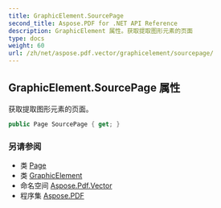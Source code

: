 ```yaml
---
title: GraphicElement.SourcePage
second_title: Aspose.PDF for .NET API Reference
description: GraphicElement 属性。获取提取图形元素的页面
type: docs
weight: 60
url: /zh/net/aspose.pdf.vector/graphicelement/sourcepage/
---
```

## GraphicElement.SourcePage 属性

获取提取图形元素的页面。

```csharp
public Page SourcePage { get; }
```

### 另请参阅

* 类 [Page](../../../aspose.pdf/page/)
* 类 [GraphicElement](../)
* 命名空间 [Aspose.Pdf.Vector](../../../aspose.pdf.vector/)
* 程序集 [Aspose.PDF](../../../)